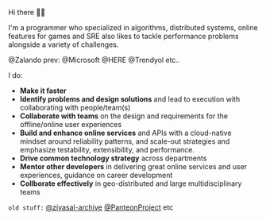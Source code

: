 Hi there 👋🏾

I'm a programmer who specialized in algorithms, distributed systems, online features for games and SRE also likes to tackle performance problems alongside a variety of challenges.

@Zalando prev: @Microsoft @HERE @Trendyol etc..

I do:
- **Make it faster**
- **Identify problems and design solutions** and lead to execution with collaborating with people/team(s)
- **Collaborate with teams** on the design and requirements for the offline/online user experiences
- **Build and enhance online services** and APIs with a cloud-native mindset around reliability patterns, and scale-out strategies and emphasize testability, extensibility, and performance.
- **Drive common technology strategy** across departments
- **Mentor other developers** in delivering great online services and user experiences, guidance on career development
- **Collborate  effectively** in geo-distributed and large multidisciplinary teams

`old stuff:` [@ziyasal-archive](https://github.com/ziyasal-archive) [@PanteonProject](https://github.com/PanteonProject) etc
